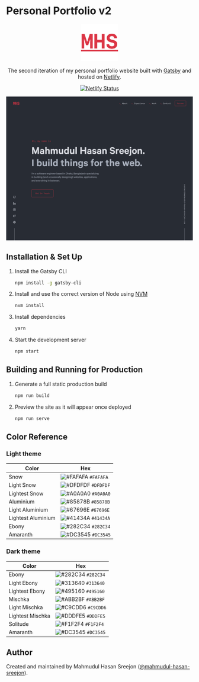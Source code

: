 # Personal Portfolio v2

<div align="center">
  <img alt="Logo" src="src/images/logo.png" width="100" />
</div>

<p align="center">
  The second iteration of my personal portfolio website built with <a href="https://www.gatsbyjs.org/" target="_blank">Gatsby</a> and hosted on <a href="https://www.netlify.com/" target="_blank">Netlify</a>.
</p>

<p align="center">
  <a href="https://app.netlify.com/sites/mhs-personal-portfolio-v2/deploys" target="_blank">
    <img src="https://api.netlify.com/api/v1/badges/f3f52c5d-a924-4355-ba46-1bca2ea7cca7/deploy-status" alt="Netlify Status" />
  </a>
</p>

![Demo](src/images/demo.png)

## Installation & Set Up

1. Install the Gatsby CLI

   ```sh
   npm install -g gatsby-cli
   ```

2. Install and use the correct version of Node using [NVM](https://github.com/nvm-sh/nvm)

   ```sh
   nvm install
   ```

3. Install dependencies

   ```sh
   yarn
   ```

4. Start the development server

   ```sh
   npm start
   ```

## Building and Running for Production

1. Generate a full static production build

   ```sh
   npm run build
   ```

1. Preview the site as it will appear once deployed

   ```sh
   npm run serve
   ```

## Color Reference

### Light theme

| Color          | Hex                                                                   |
| -------------- | --------------------------------------------------------------------- |
| Snow           | ![#FAFAFA](https://via.placeholder.com/10/FAFAFA?text=+) `#FAFAFA` |
| Light Snow     | ![#DFDFDF](https://via.placeholder.com/10/DFDFDF?text=+) `#DFDFDF` |
| Lightest Snow  | ![#A0A0A0](https://via.placeholder.com/10/A0A0A0?text=+) `#A0A0A0` |
| Aluminium          | ![#85878B](https://via.placeholder.com/10/85878B?text=+) `#85878B` |
| Light Aluminium    | ![#67696E](https://via.placeholder.com/10/67696E?text=+) `#67696E` |
| Lightest Aluminium | ![#41434A](https://via.placeholder.com/10/41434A?text=+) `#41434A` |
| Ebony          | ![#282C34](https://via.placeholder.com/10/282C34?text=+) `#282C34` |
| Amaranth          | ![#DC3545](https://via.placeholder.com/10/DC3545?text=+) `#DC3545` |

### Dark theme

| Color          | Hex                                                                   |
| -------------- | --------------------------------------------------------------------- |
| Ebony           | ![#282C34](https://via.placeholder.com/10/282C34?text=+) `#282C34` |
| Light Ebony     | ![#313640](https://via.placeholder.com/10/313640?text=+) `#313640` |
| Lightest Ebony  | ![#495160](https://via.placeholder.com/10/495160?text=+) `#495160` |
| Mischka          | ![#ABB2BF](https://via.placeholder.com/10/ABB2BF?text=+) `#ABB2BF` |
| Light Mischka    | ![#C9CDD6](https://via.placeholder.com/10/C9CDD6?text=+) `#C9CDD6` |
| Lightest Mischka | ![#DDDFE5](https://via.placeholder.com/10/DDDFE5?text=+) `#DDDFE5` |
| Solitude          | ![#F1F2F4](https://via.placeholder.com/10/F1F2F4?text=+) `#F1F2F4` |
| Amaranth          | ![#DC3545](https://via.placeholder.com/10/DC3545?text=+) `#DC3545` |

## Author

Created and maintained by Mahmudul Hasan Sreejon ([@mahmudul-hasan-sreejon](https://mahmudul-hasan-sreejon.com/)).
